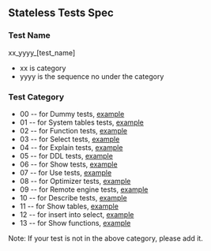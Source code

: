 
## Stateless Tests Spec

### Test Name

xx_yyyy_[test_name]
* xx is category
* yyyy is the sequence no under the category

### Test Category

* 00 -- for Dummy tests, [example](00_0000_dummy_select_1.sql)
* 01 -- for System tables tests, [example](01_0000_system_numbers.sql)
* 02 -- for Function tests, [example](02_0000_function_arithmetic.sql)
* 03 -- for Select tests, [example](03_0000_select_aliases.sql)
* 04 -- for Explain tests, [example](04_0000_explain.sql)
* 05 -- for DDL tests, [example](05_0000_ddl_create_tables.sql)
* 06 -- for Show tests, [example](06_0000_show_queries.sql)
* 07 -- for Use tests, [example](07_0000_use_database.sql)
* 08 -- for Optimizer tests, [example](08_0000_optimizer.sql)
* 09 -- for Remote engine tests, [example](09_0000_remote_create_table.sql)
* 10 -- for Describe tests, [example](10_0000_describe_table.sql)
* 11 -- for Show tables, [example](11_0000_show_tables.sql)
* 12 -- for insert into select, [example](12_0000_insert_into_select.sql)
* 13 -- for Show functions, [example](14_0000_show_functions.sql)

Note: If your test is not in the above category, please add it.



